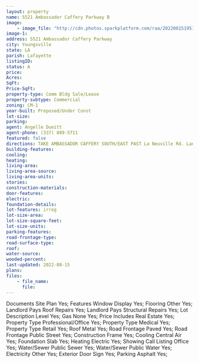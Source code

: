 ```yaml
---
layout: property
name: 5521 Ambassador Caffery Parkway B
image:
    - image_file: "http://cdn.photos.sparkplatform.com/raa/20220815195118845416000000.jpg"
image-1:
address: 5521 Ambassador Caffery Parkway
city: Youngsville
state: LA
parish: Lafayette
listingID: 
status: A
price: 
Acres: 
SqFt: 
Price-SqFt: 
property-type: Comm Bldg Sale/Lease
property-subtype: Commercial
zoning: CM-1
year-built: Proposed/Under Const
lot-size: 
parking: 
agent: Angelle Dueitt
agent-phone: (337) 889-5711
featured: false
directions: TAKE AMBASSADOR CAFFERY SOUTH/EAST PAST La Neuville Rd. Land/construction site will be on your left.
building-features: 
cooling: 
heating: 
living-area: 
living-area-source: 
living-area-units: 
stories: 
construction-materials: 
door-features: 
electric: 
foundation-details: 
lot-features: irreg
lot-size-area: 
lot-size-square-feet: 
lot-size-units: 
parking-features: 
road-frontage-type: 
road-surface-type: 
roof: 
water-source: 
wooded-percent: 
last-updated: 2022-08-15
plans: 
files:
    - file_name:
      file:
---
```

Documents	Site Plan	Yes;
Features	Window Display	Yes;
Flooring	Other	Yes;
Landlord Pays	Roof Repairs	Yes;
Landlord Pays	Structural Repairs	Yes;
Lot Description	Level	Yes;
Gas	None	Yes;
Price Includes	Real Estate	Yes;
Property Type	Professional/Office	Yes;
Property Type	Medical	Yes;
Property Type	Retail	Yes;
Roof	Metal	Yes;
Road Frontage	Paved	Yes;
Road Frontage	Public Street	Yes;
Construction	Frame	Yes;
Cooling	Central Air	Yes;
Foundation	Slab	Yes;
Heating	Electric	Yes;
Showing	Call Listing Office	Yes;
Water/Sewer	Public Sewer	Yes;
Water/Sewer	Public Water	Yes;
Electricity	Other	Yes;
Exterior	Door Sign	Yes;
Parking	Asphalt	Yes;

